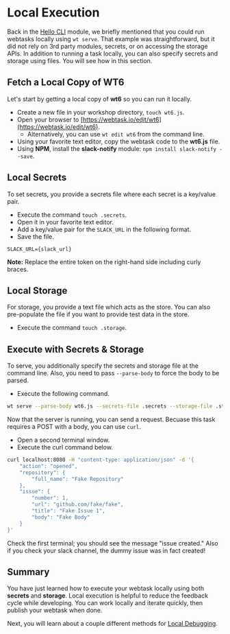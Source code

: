 # Local Execution

Back in the [Hello CLI](hello-cli.md) module, we briefly mentioned that you could run webtasks locally using `wt serve`. That example was straightforward, but it did not rely on 3rd party modules, secrets, or on accessing the storage APIs. In addition to running a task locally, you can also specify secrets and storage using files. You will see how in this section.

## Fetch a Local Copy of WT6

Let's start by getting a local copy of **wt6** so you can run it locally.

- Create a new file in your workshop directory, `touch wt6.js`.
- Open your browser to [https://webtask.io/edit/wt6](https://webtask.io/edit/wt6).
  - Alternatively, you can use `wt edit wt6` from the command line.
- Using your favorite text editor, copy the webtask code to the **wt6.js** file.
- Using **NPM**, install the **slack-notify** module: `npm install slack-notify --save`.

## Local Secrets

To set secrets, you provide a secrets file where each secret is a key/value pair.

- Execute the command `touch .secrets`.
- Open it in your favorite text editor.
- Add a key/value pair for the `SLACK_URL` in the following format.
- Save the file. 

```
SLACK_URL={slack_url}
```

**Note:** Replace the entire token on the right-hand side including curly braces.


## Local Storage

For storage, you provide a text file which acts as the store. You can also pre-populate the file if you want to provide test data in the store.

- Execute the command `touch .storage`.

## Execute with Secrets & Storage

To serve, you additionally specify the secrets and storage file at the command line. Also, you need to pass `--parse-body` to force the body to be parsed.

- Execute the following command.

```bash
wt serve --parse-body wt6.js --secrets-file .secrets --storage-file .storage
```

Now that the server is running, you can send a request. Becuase this task requires a POST with a body, you can use `curl`.

- Open a second terminal window.
- Execute the curl command below.

```bash
curl localhost:8080 -H "content-type: application/json" -d '{
    "action": "opened",
    "repository": {
        "full_name": "Fake Repository"
    },
    "issue": {
        "number": 1,
        "url": "github.com/fake/fake",
        "title": "Fake Issue 1",
        "body": "Fake Body"
    }
}'
```

Check the first terminal; you should see the message "issue created." Also if you check your slack channel, the dummy issue was in fact created!

## Summary

You have just learned how to execute your webtask locally using both **secrets** and **storage**. Local execution is helpful to reduce the feedback cycle while developing. You can work locally and iterate quickly, then publish your webtask when done.

Next, you will learn about a couple different methods for [Local Debugging](local-debugging.md).
